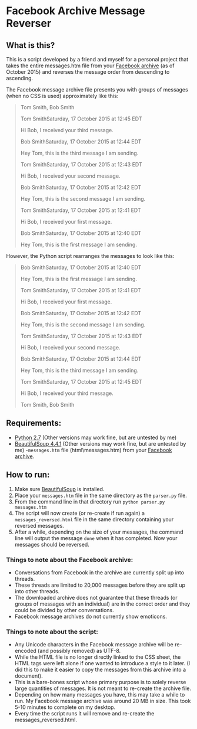 # Facebook Archive Message Reverser

## What is this?

This is a script developed by a friend and myself for a personal project that takes the entire messages.htm file from your [Facebook archive](https://www.facebook.com/help/212802592074644) (as of October 2015) and reverses the message order from descending to ascending. 

The Facebook message archive file presents you with groups of messages (when no CSS is used) approximately like this:

>Tom Smith, Bob Smith
>
>Tom SmithSaturday, 17 October 2015 at 12:45 EDT
>
>Hi Bob, I received your third message.
>
>Bob SmithSaturday, 17 October 2015 at 12:44 EDT
>
>Hey Tom, this is the third message I am sending.
>
>Tom SmithSaturday, 17 October 2015 at 12:43 EDT
>
>Hi Bob, I received your second message.
>
>Bob SmithSaturday, 17 October 2015 at 12:42 EDT
>
>Hey Tom, this is the second message I am sending.
>
>Tom SmithSaturday, 17 October 2015 at 12:41 EDT
>
>Hi Bob, I received your first message.
>
>Bob SmithSaturday, 17 October 2015 at 12:40 EDT
>
>Hey Tom, this is the first message I am sending.
>

However, the Python script rearranges the messages to look like this:

>Bob SmithSaturday, 17 October 2015 at 12:40 EDT
>
>Hey Tom, this is the first message I am sending.
>
>Tom SmithSaturday, 17 October 2015 at 12:41 EDT
>
>Hi Bob, I received your first message.
>
>Bob SmithSaturday, 17 October 2015 at 12:42 EDT
>
>Hey Tom, this is the second message I am sending.
>
>Tom SmithSaturday, 17 October 2015 at 12:43 EDT
>
>Hi Bob, I received your second message.
>
>Bob SmithSaturday, 17 October 2015 at 12:44 EDT
>
>Hey Tom, this is the third message I am sending.
>
>Tom SmithSaturday, 17 October 2015 at 12:45 EDT
>
>Hi Bob, I received your third message.
>
>Tom Smith, Bob Smith

## Requirements:

- [Python 2.7](https://www.python.org/download/releases/2.7/) (Other versions may work fine, but are untested by me)
- [BeautifulSoup 4.4.1](http://www.crummy.com/software/BeautifulSoup/) (Other versions may work fine, but are untested by me)
-`messages.htm` file (html\messages.htm) from your [Facebook archive](https://www.facebook.com/help/212802592074644).

## How to run:

1. Make sure [BeautifulSoup](http://www.crummy.com/software/BeautifulSoup/) is installed.
2. Place your `messages.htm` file in the same directory as the `parser.py` file.
3. From the command line in that directory run `python parser.py messages.htm`
4. The script will now create (or re-create if run again) a `messages_reversed.html` file in the same directory containing your reversed messages.
5. After a while, depending on the size of your messages, the command line will output the message `done` when it has completed. Now your messages should be reversed.

### Things to note about the Facebook archive:

- Conversations from Facebook in the archive are currently split up into threads.
- These threads are limited to 20,000 messages before they are split up into other threads. 
- The downloaded archive does not guarantee that these threads (or groups of messages with an individual) are in the correct order and they could be divided by other conversations.
- Facebook message archives do not currently show emoticons.

### Things to note about the script:

- Any Unicode characters in the Facebook message archive will be re-encoded  (and possibly removed) as UTF-8.
- While the HTML file is no longer directly linked to the CSS sheet, the HTML tags were left alone if one wanted to introduce a style to it later. (I did this to make it easier to copy the messages from this archive into a document).
- This is a bare-bones script whose primary purpose is to solely reverse large quantities of messages. It is not meant to re-create the archive file. 
- Depending on how many messages you have, this may take a while to run. My Facebook message archive was around 20 MB in size. This took 5-10 minutes to complete on my desktop.
- Every time the script runs it will remove and re-create the messages_reversed.html.
